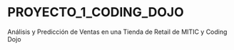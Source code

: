 # PROYECTO_1_CODING_DOJO
Análisis y Predicción de Ventas en una Tienda de Retail de MITIC y Coding Dojo
